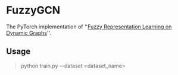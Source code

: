 # FuzzyGCN
The PyTorch implementation of ''[Fuzzy Representation Learning on Dynamic Graphs](https://ieeexplore.ieee.org/document/10286559)''.

## Usage
> python train.py --dataset <dataset_name>

